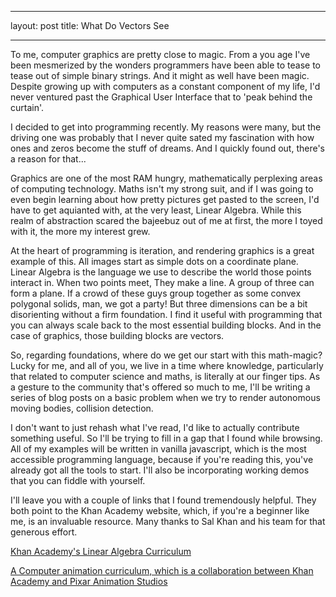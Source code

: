 ---
layout: post
title: What Do Vectors See
___

To me, computer graphics are pretty close to magic. From a you age I've been mesmerized by the wonders programmers
have been able to tease to tease out of simple binary strings. And it might as well have been magic. Despite
growing up with computers as a constant component of my life, I'd never ventured past the Graphical User Interface
that to 'peak behind the curtain'.  

I decided to get into programming recently. My reasons were many, but the driving one was probably that I
never quite sated my fascination with how ones and zeros become the stuff of dreams. And I quickly found out,
there's a reason for that...  

Graphics are one of the most RAM hungry, mathematically perplexing areas of computing technology. Maths isn't
my strong suit, and if I was going to even begin learning about how pretty pictures get pasted to the screen,
I'd have to get aquianted with, at the very least, Linear Algebra. While this realm of abstraction scared the
bajeebuz out of me at first, the more I toyed with it, the more my interest grew.  

At the heart of programming is iteration, and rendering graphics is a great example of this.
All images start as simple dots on a coordinate plane. Linear Algebra is the language we use to describe
the world those points interact in. When two points meet, They make a line. A group of three can form a plane.
If a crowd of these guys group together as some convex polygonal solids, man, we got a party! But three dimensions
can be a bit disorienting without a firm foundation. I find it useful with programming that you can always
scale back to the most essential building blocks. And in the case of graphics, those building blocks are vectors.

So, regarding foundations, where do we get our start with this math-magic?
Lucky for me, and all of you, we live in a time where knowledge, particularly that related to
computer science and maths, is literally at our finger tips. As a gesture to the community that's offered so
much to me, I'll be writing a series of blog posts on a basic problem when we try to render autonomous moving
bodies, collision detection.

I don't want to just rehash what I've read, I'd like to actually contribute something useful. So I'll be trying
to fill in a gap that I found while browsing. All of my examples will be written in vanilla javascript,
which is the most accessible programming language, because if you're reading this, you've already got all the tools
to start. I'll also be incorporating working demos that you can fiddle with yourself.

I'll leave you with a couple of links that I found tremendously helpful.
They both point to the Khan Academy website, which, if you're a beginner like me, is an invaluable resource.
Many thanks to Sal Khan and his team for that generous effort.

[Khan Academy's Linear Algebra Curriculum](https://www.khanacademy.org/math/linear-algebra)

[A Computer animation curriculum, which is a collaboration between Khan Academy and Pixar Animation Studios](https://www.khanacademy.org/partner-content/pixar)
